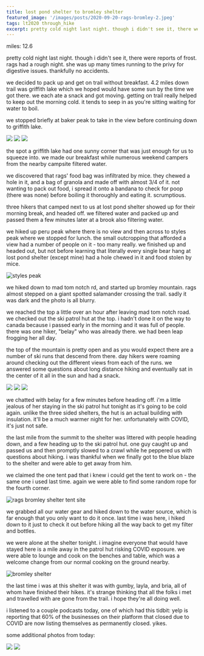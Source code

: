 ```yaml
---
title: lost pond shelter to bromley shelter
featured_image: '/images/posts/2020-09-20-rags-bromley-2.jpeg'
tags: lt2020 through_hike
excerpt: pretty cold night last night. though i didn't see it, there were reports of frost. rags had a rough night. she was up many times running to the privy for digestive issues. 
---
```


miles: 12.6

pretty cold night last night. though i didn't see it, there were reports of frost. rags had a rough night. she was up many times running to the privy for digestive issues. thankfully no accidents.

we decided to pack up and get on trail without breakfast. 4.2 miles down trail was griffith lake which we hoped would have some sun by the time we got there. we each ate a snack and got moving. getting on trail really helped to keep out the morning cold. it tends to seep in as you're sitting waiting for water to boil.

we stopped briefly at baker peak to take in the view before continuing down to griffith lake.

<div class="gallery" data-columns="3">
	<img src="/images/posts/2020-09-20-rags-baker-peak-1.jpeg">
	<img src="/images/posts/2020-09-20-baker-peak.jpeg">
	<img src="/images/posts/2020-09-20-rags-baker-peak-2.jpeg">
</div>

the spot a griffith lake had one sunny corner that was just enough for us to squeeze into. we made our breakfast while numerous weekend campers from the nearby campsite filtered water.

we discovered that rags' food bag was infiltrated by mice. they chewed a hole in it, and a bag of granola and made off with almost 3/4 of it. not wanting to pack out food, i spread it onto a bandana to check for poop (there was none) before boiling it thoroughly and eating it. scrumptious.

three hikers that camped next to us at lost pond shelter showed up for their morning break, and headed off. we filtered water and packed up and passed them a few minutes later at a brook also filtering water.

we hiked up peru peak where there is no view and then across to styles peak where we stopped for lunch. the small outcropping that afforded a view had a number of people on it - too many really. we finished up and headed out, but not before learning that literally every single bear hang at lost pond shelter (except mine) had a hole chewed in it and food stolen by mice.

![styles peak](/images/posts/2020-09-20-styles-peak.jpeg)

we hiked down to mad tom notch rd, and started up bromley mountain. rags almost stepped on a giant spotted salamander crossing the trail. sadly it was dark and the photo is all blurry.

we reached the top a little over an hour after leaving mad tom notch road. we checked out the ski patrol hut at the top. i hadn't done it on the way to canada because i passed early in the morning and it was full of people. there was one hiker, "belay" who was already there. we had been leap frogging her all day.

the top of the mountain is pretty open and as you would expect there are a number of ski runs that descend from there. day hikers were roaming around checking out the different views from each of the runs. we answered some questions about long distance hiking and eventually sat in the center of it all in the sun and had a snack.

<div class="gallery" data-columns="3">
	<img src="/images/posts/2020-09-20-rags-bromley-1.jpeg">
	<img src="/images/posts/2020-09-20-rags-bromley-2.jpeg">
	<img src="/images/posts/2020-09-20-rags-bromley-3.jpeg">
</div>

we chatted with belay for a few minutes before heading off. i'm a little jealous of her staying in the ski patrol hut tonight as it's going to be cold again. unlike the three sided shelters, the hut is an actual building with insulation. it'll be a much warmer night for her. unfortunately with COVID, it's just not safe.

the last mile from the summit to the shelter was littered with people heading down, and a few heading up to the ski patrol hut. one guy caught up and passed us and then promptly slowed to a crawl while he peppered us with questions about hiking. i was thankful when we finally got to the blue blaze to the shelter and were able to get away from him.

we claimed the one tent pad that i knew i could get the tent to work on - the same one i used last time. again we were able to find some random rope for the fourth corner.

![rags bromley shelter tent site](/images/posts/2020-09-20-rags-bromley-shelter-tent-site.jpeg)

we grabbed all our water gear and hiked down to the water source, which is far enough that you only want to do it once. last time i was here, i hiked down to it just to check it out before hiking all the way back to get my filter and bottles.

we were alone at the shelter tonight. i imagine everyone that would have stayed here is a mile away in the patrol hut risking COVID exposure. we were able to lounge and cook on the benches and table, which was a welcome change from our normal cooking on the ground nearby.

![bromley shelter](/images/posts/2020-09-20-bromley-shelter.jpeg)

the last time i was at this shelter it was with gumby, layla, and bria, all of whom have finished their hikes. it's strange thinking that all the folks i met and travelled with are gone from the trail. i hope they're all doing well.

i listened to a couple podcasts today, one of which had this tidbit: yelp is reporting that 60% of the businesses on their platform that closed due to COVID are now listing themselves as permanently closed. yikes.

some additional photos from today:

<div class="gallery" data-columns="2">
	<img src="/images/posts/2020-09-20-rags-trail.jpeg">
	<img src="/images/posts/2020-09-20-hobblebush.jpeg">
</div>
